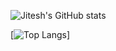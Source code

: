 <!-- - 👋 Hi, I’m @jitesh-co
- 👀 I’m interested in ...
- 🌱 I’m currently learning ...
- 💞️ I’m looking to collaborate on ...
- 📫 How to reach me ... -->

<!---
jitesh-co/jitesh-co is a ✨ special ✨ repository because its `README.md` (this file) appears on your GitHub profile.
You can click the Preview link to take a look at your changes.
--->
![Jitesh's GitHub stats](https://github-readme-stats.vercel.app/api?username=jitesh-co&count_private=true&show_icons=true&theme=radical&hide=stars,prs,issues,contribs)


[![Top Langs](https://github-readme-stats.vercel.app/api/top-langs/?username=jitesh-co&layout=compact)]
